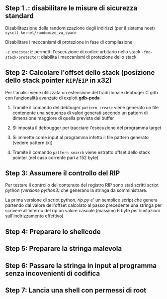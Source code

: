 ## Step 1 .: disabilitare le misure di sicurezza standard

Disabilitazzione della randomizzazione degli indirizzi (per il sistema host)
 `sysctl kernel/randomize_va_space` 

Disabilitare i meccanismi di protezione in fase di compilazione

`-z execstack`: permetti l'esecuzione di codice arbitario nello stack
`-fno-stack-protector`: diabilita i meccanismi di protezione dello stack


## Step 2: Calcolare l'offset dello stack (posizione dello stack pointer `RIP`/`EIP` in x32)

Per l'analisi viene utilizzata un estensione del tradizionale debbuger C gdb con funzionalità avanzate di exploit **gdb-peda**

1. Tramite il comando del debbuger `pattern create` viene generato un file contenente una sequenza di valori generati secondo un pattern
di dimensione maggiore di quella prevista del buffer

2. Si imposta il debbugger per tracciare l'esecuzione del programma target 

3. Si immette come input al programma infetto il file pattern generato (vedere pattern.txt)

4. Tramite il comando `pattern search` viene estratto offset dello stack pointer (nel caso corrente pari a 152 byte)

## Step 3: Assumere il controllo del RIP 

Per testare il controllo del contenuto del registro RIP sono stati scritti script python *(versione python3)* 
che generano la stringa da somministrare. 

La prima versione di script python, *rip.py* e' un semplice script che genera partendo dal valore dell'offset
calcolato al passo precedente una stringa per scrivere all'interno del rip un valore casuale
(massimo 6 byte per limitazioni sull'indirizzamento effettivo)

## Step 4: Preparare lo shellcode

## Step 5: Preparare la stringa malevola

## Step 6: Passare la stringa in input al programma senza incovenienti di codifica

## Step 7: Lancia una shell con permessi di root
